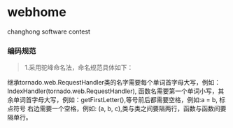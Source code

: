 webhome
=======

changhong software contest

### 编码规范

> 1.采用驼峰命名法，命名规范具体如下：

继承tornado.web.RequestHandler类的名字需要每个单词首字母大写，例如：IndexHandler(tornado.web.RequestHandler),
函数名需要第一个单词小写，其余单词首字母大写，例如：getFirstLetter(),等号前后都需要空格，例如:a = b, 标点符号
右边需要一个空格，例如: (a, b, c),类与类之间要隔两行，函数与函数间要隔单行。

### 
